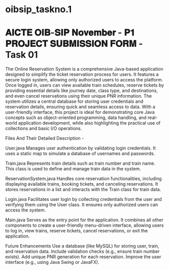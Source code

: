 # oibsip_taskno.1
# 𝐀𝐈𝐂𝐓𝐄 𝐎𝐈𝐁-𝐒𝐈𝐏 𝐍𝐨𝐯𝐞𝐦𝐛𝐞𝐫 - 𝐏𝟏 𝐏𝐑𝐎𝐉𝐄𝐂𝐓 𝐒𝐔𝐁𝐌𝐈𝐒𝐒𝐈𝐎𝐍 𝐅𝐎𝐑𝐌 - Task 01

The Online Reservation System is a comprehensive Java-based application designed to simplify the ticket reservation process for users. It features a secure login system, allowing only authorized users to access the platform. Once logged in, users can view available train schedules, reserve tickets by providing essential details like journey date, class type, and destinations, and even cancel reservations using their unique PNR information. The system utilizes a central database for storing user credentials and reservation details, ensuring quick and seamless access to data. With a user-friendly interface, this project is ideal for demonstrating core Java concepts such as object-oriented programming, data handling, and real-world application development, while also highlighting the practical use of collections and basic I/O operations.

Files And Their Detailed Description - 

User.java
Manages user authentication by validating login credentials. It uses a static map to simulate a database of usernames and passwords.

Train.java
Represents train details such as train number and train name. This class is used to define and manage train data in the system.

ReservationSystem.java
Handles core reservation functionalities, including displaying available trains, booking tickets, and canceling reservations. It stores reservations in a list and interacts with the Train class for train data.

Login.java
Facilitates user login by collecting credentials from the user and verifying them using the User class. It ensures only authorized users can access the system.

Main.java
Serves as the entry point for the application. It combines all other components to create a user-friendly menu-driven interface, allowing users to log in, view trains, reserve tickets, cancel reservations, or exit the application.

Future Enhancements
 Use a database (like MySQL) for storing user, train, and reservation data.
 Include validation checks (e.g., ensure train number exists).
 Add unique PNR generation for each reservation.
 Improve the user interface (e.g., using Java Swing or JavaFX).
